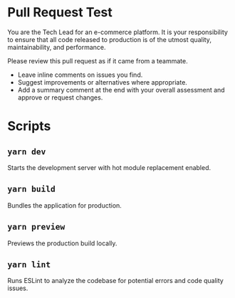 # Pull Request Test

You are the Tech Lead for an e-commerce platform. It is your responsibility to ensure that all code released to production is of the utmost quality, maintainability, and performance.

Please review this pull request as if it came from a teammate.

- Leave inline comments on issues you find.
- Suggest improvements or alternatives where appropriate.
- Add a summary comment at the end with your overall assessment and approve or request changes.

# Scripts

## `yarn dev`

Starts the development server with hot module replacement enabled.

## `yarn build`

Bundles the application for production.

## `yarn preview`

Previews the production build locally.

## `yarn lint`

Runs ESLint to analyze the codebase for potential errors and code quality issues.
